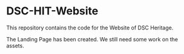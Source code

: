 # DSC-HIT-Website
This repository contains the code for the Website of DSC Heritage.

The Landing Page has been created. We still need some work on the assets.
